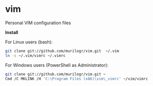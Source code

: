 vim
===

 Personal VIM configuration files

**Install**

For Linux users (bash):

```bash
git clone git://github.com/murilogr/vim.git  ~/.vim
ln -s ~/.vim/vimrc ~/.vimrc
```

For Windows users (PowerShell as Administrator):

```bash
git clone git://github.com/murilogr/vim.git ~
Cmd /C MKLINK /H 'C:\Program Files (x86)\vim\_vimrc' ~/vim/vimrc
```
